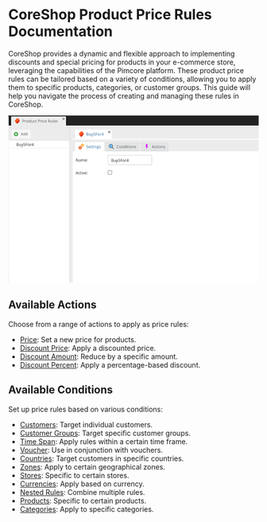 # CoreShop Product Price Rules Documentation

CoreShop provides a dynamic and flexible approach to implementing discounts and special pricing for products in your e-commerce store, leveraging the capabilities of the Pimcore platform. These product price rules can be tailored based on a variety of conditions, allowing you to apply them to specific products, categories, or customer groups. This guide will help you navigate the process of creating and managing these rules in CoreShop.

![Product Price Rules](img/product-pricerule.png)

## Available Actions

Choose from a range of actions to apply as price rules:

- [Price](./06_Actions.md#new-price): Set a new price for products.
- [Discount Price](./06_Actions.md#discount-price): Apply a discounted price.
- [Discount Amount](./06_Actions.md#discount-amount): Reduce by a specific amount.
- [Discount Percent](./06_Actions.md#discount-percent): Apply a percentage-based discount.

## Available Conditions

Set up price rules based on various conditions:

- [Customers](./07_Conditions.md#customers): Target individual customers.
- [Customer Groups](./07_Conditions.md#customer-groups): Target specific customer groups.
- [Time Span](./07_Conditions.md#time-span): Apply rules within a certain time frame.
- [Voucher](./07_Conditions.md#voucher): Use in conjunction with vouchers.
- [Countries](./07_Conditions.md#countries): Target customers in specific countries.
- [Zones](./07_Conditions.md#zones): Apply to certain geographical zones.
- [Stores](./07_Conditions.md#stores): Specific to certain stores.
- [Currencies](./07_Conditions.md#currencies): Apply based on currency.
- [Nested Rules](./07_Conditions.md#nested-rules): Combine multiple rules.
- [Products](./07_Conditions.md#products): Specific to certain products.
- [Categories](./07_Conditions.md#categories): Apply to specific categories.
